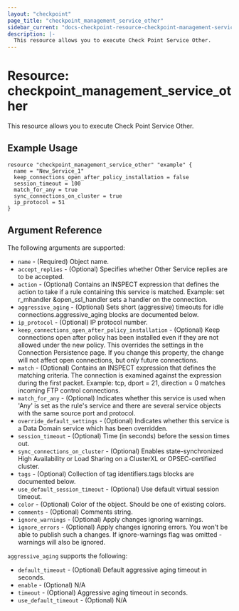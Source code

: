 ```yaml
---
layout: "checkpoint"
page_title: "checkpoint_management_service_other"
sidebar_current: "docs-checkpoint-resource-checkpoint-management-service-other"
description: |-
  This resource allows you to execute Check Point Service Other.
---
```


# Resource: checkpoint_management_service_other

This resource allows you to execute Check Point Service Other.

## Example Usage


```hcl
resource "checkpoint_management_service_other" "example" {
  name = "New_Service_1"
  keep_connections_open_after_policy_installation = false
  session_timeout = 100
  match_for_any = true
  sync_connections_on_cluster = true
  ip_protocol = 51
}
```

## Argument Reference

The following arguments are supported:

* `name` - (Required) Object name. 
* `accept_replies` - (Optional) Specifies whether Other Service replies are to be accepted. 
* `action` - (Optional) Contains an INSPECT expression that defines the action to take if a rule containing this service is matched.
Example: set r_mhandler &open_ssl_handler sets a handler on the connection. 
* `aggressive_aging` - (Optional) Sets short (aggressive) timeouts for idle connections.aggressive_aging blocks are documented below.
* `ip_protocol` - (Optional) IP protocol number. 
* `keep_connections_open_after_policy_installation` - (Optional) Keep connections open after policy has been installed even if they are not allowed under the new policy. This overrides the settings in the Connection Persistence page. If you change this property, the change will not affect open connections, but only future connections. 
* `match` - (Optional) Contains an INSPECT expression that defines the matching criteria. The connection is examined against the expression during the first packet.
Example: tcp, dport = 21, direction = 0 matches incoming FTP control connections. 
* `match_for_any` - (Optional) Indicates whether this service is used when 'Any' is set as the rule's service and there are several service objects with the same source port and protocol. 
* `override_default_settings` - (Optional) Indicates whether this service is a Data Domain service which has been overridden. 
* `session_timeout` - (Optional) Time (in seconds) before the session times out. 
* `sync_connections_on_cluster` - (Optional) Enables state-synchronized High Availability or Load Sharing on a ClusterXL or OPSEC-certified cluster. 
* `tags` - (Optional) Collection of tag identifiers.tags blocks are documented below.
* `use_default_session_timeout` - (Optional) Use default virtual session timeout. 
* `color` - (Optional) Color of the object. Should be one of existing colors. 
* `comments` - (Optional) Comments string. 
* `ignore_warnings` - (Optional) Apply changes ignoring warnings. 
* `ignore_errors` - (Optional) Apply changes ignoring errors. You won't be able to publish such a changes. If ignore-warnings flag was omitted - warnings will also be ignored. 


`aggressive_aging` supports the following:

* `default_timeout` - (Optional) Default aggressive aging timeout in seconds. 
* `enable` - (Optional) N/A 
* `timeout` - (Optional) Aggressive aging timeout in seconds. 
* `use_default_timeout` - (Optional) N/A 
